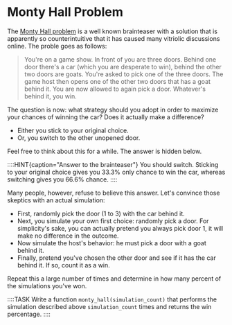 # Monty Hall Problem

The [Monty Hall problem](https://en.wikipedia.org/wiki/Monty_Hall_problem) is a well known brainteaser with a solution that is apparently so counterintuitive that it has caused many vitriolic discussions online.
The proble goes as follows:

> You're on a game show.
> In front of you are three doors.
> Behind one door there's a car (which you are desperate to win), behind the other two doors are goats.
> You're asked to pick one of the three doors.
> The game host then opens one of the other two doors that has a goat behind it.
> You are now allowed to again pick a door.
> Whatever's behind it, you win.

The question is now: what strategy should you adopt in order to maximize your chances of winning the car?
Does it actually make a difference?

* Either you stick to your original choice.
* Or, you switch to the other unopened door.

Feel free to think about this for a while.
The answer is hidden below.

::::HINT{caption="Answer to the brainteaser"}
You should switch.
Sticking to your original choice gives you 33.3% only chance to win the car, whereas switching gives you 66.6% chance.
::::

Many people, however, refuse to believe this answer.
Let's convince those skeptics with an actual simulation:

* First, randomly pick the door (1 to 3) with the car behind it.
* Next, you simulate your own first choice: randomly pick a door.
  For simplicity's sake, you can actually pretend you always pick door 1, it will make no difference in the outcome.
* Now simulate the host's behavior: he must pick a door with a goat behind it.
* Finally, pretend you've chosen the other door and see if it has the car behind it.
  If so, count it as a win.

Repeat this a large number of times and determine in how many percent of the simulations you've won.

::::TASK
Write a function `monty_hall(simulation_count)` that performs the simulation described above `simulation_count` times and returns the win percentage.
::::
